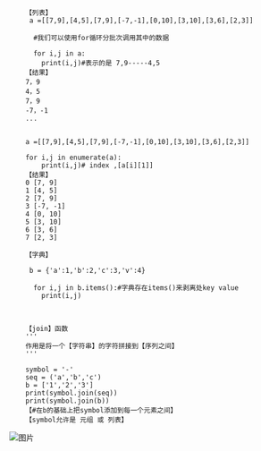         【列表】         
         a =[[7,9],[4,5],[7,9],[-7,-1],[0,10],[3,10],[3,6],[2,3]]

          #我们可以使用for循环分批次调用其中的数据

          for i,j in a:
            print(i,j)#表示的是 7,9-----4,5
        【结果】
        7，9
        4，5
        7，9
        -7，-1
        ...
  
  
        a =[[7,9],[4,5],[7,9],[-7,-1],[0,10],[3,10],[3,6],[2,3]]

        for i,j in enumerate(a):
            print(i,j)# index ,[a[i][1]]
        【结果】    
        0 [7, 9]
        1 [4, 5]
        2 [7, 9]
        3 [-7, -1]
        4 [0, 10]
        5 [3, 10]
        6 [3, 6]
        7 [2, 3]
  
        【字典】

         b = {'a':1,'b':2,'c':3,'v':4}

          for i,j in b.items():#字典存在items()来剥离处key value
            print(i,j)
        
        
        
        【join】函数
        '''
        作用是将一个【字符串】的字符拼接到【序列之间】
        '''
        
        symbol = '-'
        seq = ('a','b','c')
        b = ['1','2','3']
        print(symbol.join(seq))
        print(symbol.join(b)) 
        【#在b的基础上把symbol添加到每一个元素之间】
        【symbol允许是 元组 或 列表】
        
        
![图片](https://user-images.githubusercontent.com/38878365/189016977-5c329238-1042-4d8e-aec1-bb7c532ccf7e.png)
        
